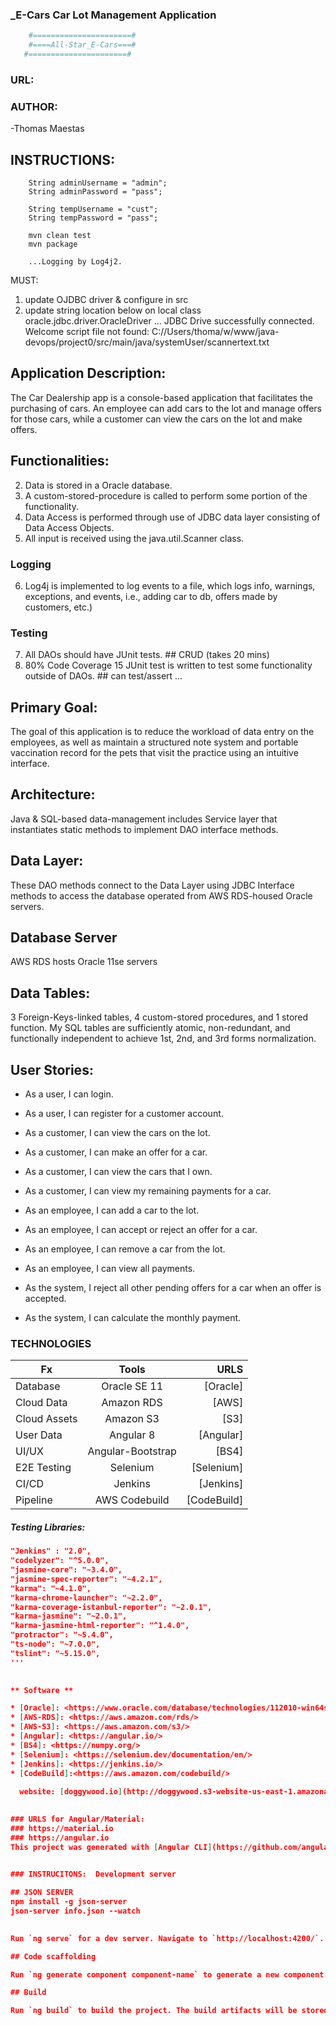 ### _E-Cars Car Lot Management Application  
```sh
	#======================# 
 	#====All-Star_E-Cars===# 
   #======================# 
```
  
### URL:  

### AUTHOR:
-Thomas Maestas

## INSTRUCTIONS:
		String adminUsername = "admin"; 
		String adminPassword = "pass";  

		String tempUsername = "cust";
		String tempPassword = "pass";
		
		mvn clean test
		mvn package
		
		...Logging by Log4j2.

MUST: 
1. update OJDBC driver & configure in src
2. update string location below on local
class oracle.jdbc.driver.OracleDriver
... JDBC Drive successfully connected.
Welcome script file not found: C://Users/thoma/w/www/java-devops/project0/src/main/java/systemUser/scannertext.txt
		
## Application Description:
The Car Dealership app is a console-based application that facilitates the purchasing of cars. An employee can add cars to the lot and manage offers for those cars, while a customer can view the cars on the lot and make offers.
## Functionalities: 
2. Data is stored in a Oracle database. 
3. A custom-stored-procedure is called to perform some portion of the functionality.  
4. Data Access is performed through use of JDBC data layer consisting of Data Access Objects.
5. All input is received using the java.util.Scanner class.
### Logging 
6. Log4j is implemented to log events to a file, which logs info, warnings, exceptions, and events, i.e., adding car to db, offers made by customers, etc.)
### Testing 
7. All DAOs should have JUnit tests.  ## CRUD (takes 20 mins)
8. 80% Code Coverage 15 JUnit test is written to test some functionality outside of DAOs. ## can test/assert ...

## Primary Goal:
The goal of this application is to reduce the workload of data entry on the employees, as well as maintain a structured note system and portable vaccination record for the pets that visit the practice using an intuitive interface.
## Architecture:
Java & SQL-based data-management includes Service layer that instantiates static methods to implement DAO interface methods. 
## Data Layer: 
These DAO methods connect to the Data Layer using JDBC Interface methods to access the database operated from AWS RDS-housed Oracle servers. 
## Database Server
AWS RDS hosts Oracle 11se servers 
## Data Tables:
3 Foreign-Keys-linked tables, 4 custom-stored procedures, and 1 stored function. 
My SQL tables are sufficiently atomic, non-redundant, and functionally independent to achieve 1st, 2nd, and 3rd forms normalization. 

## User Stories:
* As a user, I can login.  
* As a user, I can register for a customer account. 

* As a customer, I can view the cars on the lot. 
* As a customer, I can make an offer for a car. 
* As a customer, I can view the cars that I own. 
* As a customer, I can view my remaining payments for a car.

* As an employee, I can add a car to the lot.
* As an employee, I can accept or reject an offer for a car.
* As an employee, I can remove a car from the lot.
* As an employee, I can view all payments.

* As the system, I reject all other pending offers for a car when an offer is accepted.
* As the system, I can calculate the monthly payment. 

### TECHNOLOGIES
| Fx | Tools | URLS |
|------------|:------------:|---------:|
| Database | Oracle SE 11 | [Oracle]  | 
| Cloud Data | Amazon RDS |  [AWS] | 
| Cloud Assets | Amazon S3 |  [S3]  |
| User Data | Angular 8 |  [Angular]  |
| UI/UX | Angular-Bootstrap |  [BS4] |
| E2E Testing | Selenium | [Selenium] |
| CI/CD | Jenkins | [Jenkins] |
| Pipeline | AWS Codebuild | [CodeBuild] |
   
##### Testing Libraries:
```json
"Jenkins" : "2.0",
"codelyzer": "^5.0.0",
"jasmine-core": "~3.4.0",
"jasmine-spec-reporter": "~4.2.1",
"karma": "~4.1.0",
"karma-chrome-launcher": "~2.2.0",
"karma-coverage-istanbul-reporter": "~2.0.1",
"karma-jasmine": "~2.0.1",
"karma-jasmine-html-reporter": "^1.4.0",
"protractor": "~5.4.0",
"ts-node": "~7.0.0",
"tslint": "~5.15.0",
''' 
   

** Software **

* [Oracle]: <https://www.oracle.com/database/technologies/112010-win64soft.html>
* [AWS-RDS]: <https://aws.amazon.com/rds/>
* [AWS-S3]: <https://aws.amazon.com/s3/>
* [Angular]: <https://angular.io/>
* [BS4]: <https://numpy.org/>
* [Selenium]: <https://selenium.dev/documentation/en/>
* [Jenkins]: <https://jenkins.io/> 
* [CodeBuild]:<https://aws.amazon.com/codebuild/> 
   
  website: [doggywood.io](http://doggywood.s3-website-us-east-1.amazonaws.com/t)
 

### URLS for Angular/Material:
### https://material.io
### https://angular.io 
This project was generated with [Angular CLI](https://github.com/angular/angular-cli) version 8.3.21. 


### INSTRUCITONS:  Development server
 
## JSON SERVER
npm install -g json-server
json-server info.json --watch

 
Run `ng serve` for a dev server. Navigate to `http://localhost:4200/`. The app will automatically reload if you change any of the source files.

## Code scaffolding

Run `ng generate component component-name` to generate a new component. You can also use `ng generate directive|pipe|service|class|guard|interface|enum|module`.

## Build

Run `ng build` to build the project. The build artifacts will be stored in the `dist/` directory. Use the `--prod` flag for a production build.

 
